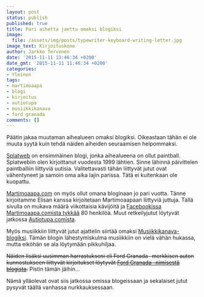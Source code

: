 ```yaml
---
layout: post
status: publish
published: true
title: Pari aihetta jaettu omaksi blogiksi
image:
  file: /assets/img/posts/typewriter-keyboard-writing-letter.jpg
image_text: Kirjoituskone
author: Jarkko Tervonen
date: '2015-11-11 13:46:34 +0200'
date_gmt: '2015-11-11 11:46:34 +0200'
categories:
- Yleinen
tags:
- martimoaapa
- blogi
- kirjoitus
- autiotupa
- musiikkikanava
- ford granada
comments: []
---
```

Päätin jakaa muutaman aihealueen omaksi blogiksi. Oikeastaan tähän ei ole muuta syytä kuin tehdä näiden aiheiden seuraamisen helpommaksi.

[Splatweb](http://splatweb.net/) on ensimmäinen blogi, jonka aihealueena on ollut paintball. Splatwebiin olen kirjoittanut vuodesta 1999 lähtien. Sinne lähinnä päivittelen paintballiin liittyviä uutisia. Valitettavasti tähän liittyvät jutut ovat vähentyneet ja samoin oma aika lajin parissa. Tätä ei kuitenkaan ole kuopattu.

[Martimoaapa.com](http://www.martimoaapa.com/) on myös ollut omana bloginaan jo pari vuotta. Tänne kirjoitamme Elisan kanssa kirjoitetaan Martimoaapaan liittyviä juttuja. Tällä sivulla on mukava määrä viikottaisia kävijöitä ja [Facebookissa Martimoaapa.comista tykkää](https://www.facebook.com/martimoaapacom/) 80 henkilöä. Muut retkeilyjutut löytyvät jatkossa [Autiotupa.comista](http://autiotupa.com/).

Myös musiikkiin liittyvät jutut ajattelin siirtää omaksi [Musiikkikanava-blogiksi](http://musiikkikanava.com/). Tämän blogin lähestymiskulma musiikkiin on vielä vähän hukassa, mutta eiköhän se ala löytymään pikkuhiljaa.

~~Näiden lisäksi uusimman harrastukseni eli Ford Granada -merkkisen auton kunnostukseen liittyvät kirjoitukset löytyvät [Ford Granada -nimisestä blogista](http://ford-granada.fi).~~ Pistin tämän jäihin...

Nämä ylläolevat ovat siis jatkossa omissa blogeissaan ja sekalaiset jutut pysyvät täällä vanhassa nurkkauksessaan.
